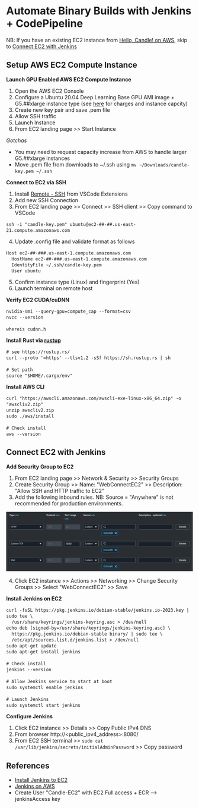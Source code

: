 <!-- WiP @athletedecoded -->
# Automate Binary Builds with Jenkins + CodePipeline

NB: If you have an existing EC2 instance from [Hello, Candle! on AWS](./hello-aws.md), skip to [Connect EC2 with Jenkins](#connect-ec2-with-jenkins)

## Setup AWS EC2 Compute Instance

**Launch GPU Enabled AWS EC2 Compute Instance**

1. Open the AWS EC2 Console
2. Configure a Ubuntu 20.04 Deep Learning Base GPU AMI image + G5.##xlarge instance type (see [here](https://aws.amazon.com/ec2/instance-types/g5/) for charges and instance capcity) 
3. Create new key pair and save .pem file
4. Allow SSH traffic
5. Launch Instance
6. From EC2 landing page >> Start Instance

*Gotchas*
* You may need to request capacity increase from AWS to handle larger G5.##xlarge instances
* Move .pem file from downloads to ~/.ssh using `mv ~/Downloads/candle-key.pem ~/.ssh`

**Connect to EC2 via SSH**

1. Install [Remote - SSH](https://code.visualstudio.com/docs/remote/ssh) from VSCode Extensions
2. Add new SSH Connection
3. From EC2 landing page >> Connect >> SSH client >> Copy command to VSCode
  ```
  ssh -i "candle-key.pem" ubuntu@ec2-##-##.us-east-21.compute.amazonaws.com
  ```
4. Update .config file and validate format as follows

  ```
  Host ec2-##-###.us-east-1.compute.amazonaws.com
    HostName ec2-##-###.us-east-1.compute.amazonaws.com
    IdentityFile ~/.ssh/candle-key.pem
    User ubuntu
  ```
5. Confirm instance type (Linux) and fingerprint (Yes) 
6. Launch terminal on remote host


**Verify EC2 CUDA/cuDNN**

```
nvidia-smi --query-gpu=compute_cap --format=csv
nvcc --version

whereis cudnn.h
```

**Install Rust via [rustup](https://rustup.rs/)**

```
# see https://rustup.rs/
curl --proto '=https' --tlsv1.2 -sSf https://sh.rustup.rs | sh

# Set path
source "$HOME/.cargo/env"
```

**Install AWS CLI**

```
curl "https://awscli.amazonaws.com/awscli-exe-linux-x86_64.zip" -o "awscliv2.zip"
unzip awscliv2.zip
sudo ./aws/install

# Check install
aws --version
```

## Connect EC2 with Jenkins

**Add Security Group to EC2**

1. From EC2 landing page >> Network & Security >> Security Groups 
2. Create Security Group >> Name: "WebConnectEC2" >> Description: "Allow SSH and HTTP traffic to EC2"
3. Add the following inbound rules. NB: Source = "Anywhere" is not recommended for production environments.

![image](../assets/aws-ec2-security-group.png)  

4. Click EC2 instance >> Actions >> Networking >> Change Security Groups >> Select "WebConnectEC2" >> Save

**Install Jenkins on EC2**

```
curl -fsSL https://pkg.jenkins.io/debian-stable/jenkins.io-2023.key | sudo tee \
  /usr/share/keyrings/jenkins-keyring.asc > /dev/null
echo deb [signed-by=/usr/share/keyrings/jenkins-keyring.asc] \
  https://pkg.jenkins.io/debian-stable binary/ | sudo tee \
  /etc/apt/sources.list.d/jenkins.list > /dev/null
sudo apt-get update
sudo apt-get install jenkins

# Check install
jenkins --version

# Allow Jenkins service to start at boot
sudo systemctl enable jenkins

# Launch Jenkins
sudo systemctl start jenkins
```

**Configure Jenkins**

1. Click EC2 instance >> Details >> Copy Public IPv4 DNS
2. From browser http://<public_ipv4_address>:8080/
3. From EC2 SSH terminal >> `sudo cat /var/lib/jenkins/secrets/initialAdminPassword` >> Copy password


## References
* [Install Jenkins to EC2](https://www.jenkins.io/doc/book/installing/linux/#debianubuntu)
* [Jenkins on AWS](https://www.jenkins.io/doc/tutorials/tutorial-for-installing-jenkins-on-AWS/#installing-and-configuring-jenkins)
* Create User "Candle-EC2" with EC2 Full access + ECR --> jenkinsAccess key